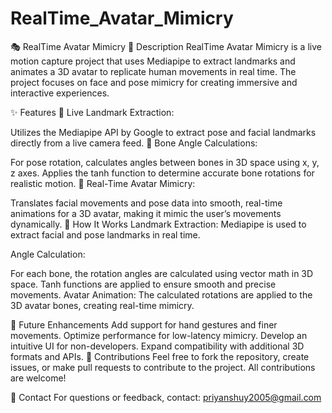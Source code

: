 # RealTime_Avatar_Mimicry

🎭 RealTime Avatar Mimicry
📜 Description
RealTime Avatar Mimicry is a live motion capture project that uses Mediapipe to extract landmarks and animates a 3D avatar to replicate human movements in real time. The project focuses on face and pose mimicry for creating immersive and interactive experiences.

✨ Features
📸 Live Landmark Extraction:

Utilizes the Mediapipe API by Google to extract pose and facial landmarks directly from a live camera feed.
🔢 Bone Angle Calculations:

For pose rotation, calculates angles between bones in 3D space using x, y, z axes.
Applies the tanh function to determine accurate bone rotations for realistic motion.
🕺 Real-Time Avatar Mimicry:

Translates facial movements and pose data into smooth, real-time animations for a 3D avatar, making it mimic the user’s movements dynamically.
🚀 How It Works
Landmark Extraction:
Mediapipe is used to extract facial and pose landmarks in real time.

Angle Calculation:

For each bone, the rotation angles are calculated using vector math in 3D space.
Tanh functions are applied to ensure smooth and precise movements.
Avatar Animation:
The calculated rotations are applied to the 3D avatar bones, creating real-time mimicry.


🌟 Future Enhancements
Add support for hand gestures and finer movements.
Optimize performance for low-latency mimicry.
Develop an intuitive UI for non-developers.
Expand compatibility with additional 3D formats and APIs.
🙌 Contributions
Feel free to fork the repository, create issues, or make pull requests to contribute to the project. All contributions are welcome!

📧 Contact
For questions or feedback, contact: priyanshuy2005@gmail.com
